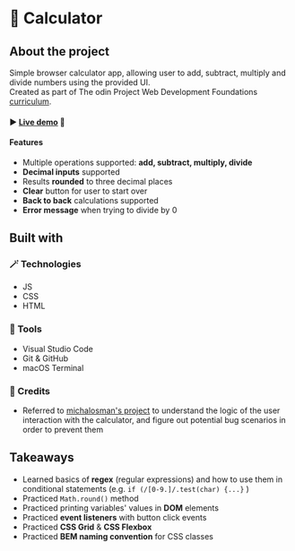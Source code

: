 # 🧮 Calculator


## About the project
Simple browser calculator app, allowing user to add, subtract, multiply and divide numbers using the provided UI.
<br>Created as part of The odin Project Web Development Foundations <a href="https://www.theodinproject.com/lessons/foundations-calculator">curriculum</a>.

#### ► <a href="https://emilielydiat.github.io/calculator/">Live demo</a> 👀

#### Features
- Multiple operations supported: **add, subtract, multiply, divide** 
- **Decimal inputs** supported
- Results **rounded** to three decimal places
- **Clear** button for user to start over
- **Back to back** calculations supported
- **Error message** when trying to divide by 0


## Built with
### 🪄 Technologies
- JS
- CSS
- HTML

### 🔧 Tools
- Visual Studio Code
- Git & GitHub
- macOS Terminal

### 💙 Credits
- Referred to <a href="https://github.com/michalosman/calculator">michalosman's project</a> to understand the logic of the user interaction with the calculator, and figure out potential bug scenarios in order to prevent them


## Takeaways
- Learned basics of **regex** (regular expressions) and how to use them in conditional statements 
(e.g. `if (/[0-9.]/.test(char) {...}` )
- Practiced `Math.round()` method
- Practiced printing variables' values in **DOM** elements
- Practiced **event listeners** with button click events
- Practiced **CSS Grid** & **CSS Flexbox**
- Practiced **BEM naming convention** for CSS classes 
